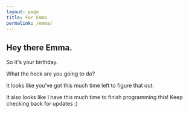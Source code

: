 ```yaml
---
layout: page
title: For Emma
permalink: /emma/
---
```


## Hey there Emma.

So it's your birthday.

What the heck are you going to do?

It looks like you've got this much time left to figure that out:

<!-- Display the countdown timer in an element -->
<p id="timer" align="center"></p>

It also looks like I have this much time to finish programming this! Keep checking back for updates :)

<script>
// Set the date we're counting down to
var countDownDate = new Date("Jan 25, 2020 23:59:59").getTime();

// Update the count down every 1 second
var x = setInterval(function() {

  // Get today's date and time
  var now = new Date().getTime();

  // Find the distance between now and the count down date
  var distance = countDownDate - now;

  // Time calculations for days, hours, minutes and seconds
  var days = Math.floor(distance / (1000 * 60 * 60 * 24));
  var hours = Math.floor((distance % (1000 * 60 * 60 * 24)) / (1000 * 60 * 60));
  var minutes = Math.floor((distance % (1000 * 60 * 60)) / (1000 * 60));
  var seconds = Math.floor((distance % (1000 * 60)) / 1000);

  // Display the result in the element with id="timer"
  document.getElementById("timer").innerHTML = days + "d " + hours + "h "
  + minutes + "m " + seconds + "s ";

  // If the count down is finished, write some text 
  if (distance < 0) {
    clearInterval(x);
    document.getElementById("timer").innerHTML = "EXPIRED";
  }
}, 1000);
</script>

[jekyll-organization]: https://github.com/jekyll
